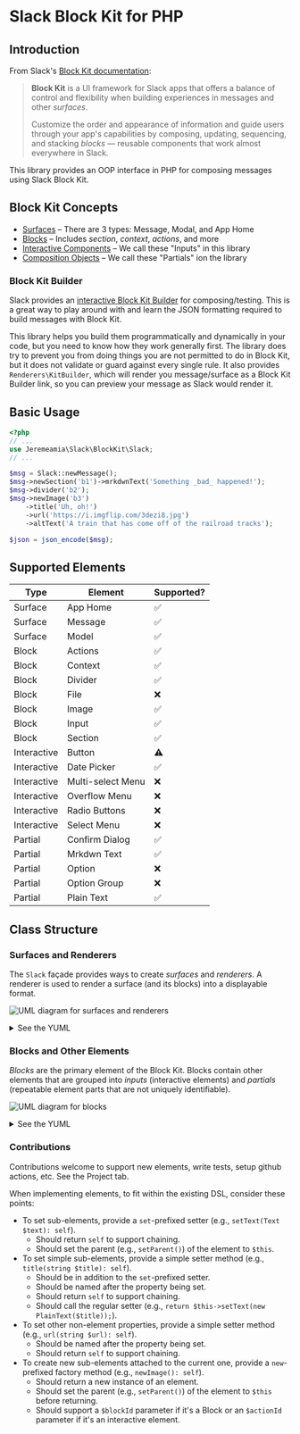 # Slack Block Kit for PHP

## Introduction

From Slack's [Block Kit documentation](https://api.slack.com/block-kit):

> **Block Kit** is a UI framework for Slack apps that offers a balance of control and flexibility when building
> experiences in messages and other _surfaces_.
> 
> Customize the order and appearance of information and guide users through your app's capabilities by composing,
> updating, sequencing, and stacking _blocks_ — reusable components that work almost everywhere in Slack.

This library provides an OOP interface in PHP for composing messages using Slack Block Kit.

## Block Kit Concepts

- [Surfaces](https://api.slack.com/surfaces) – There are 3 types: Message, Modal, and App Home
- [Blocks](https://api.slack.com/reference/block-kit/blocks) – Includes _section_, _context_, _actions_, and more
- [Interactive Components](https://api.slack.com/reference/block-kit/interactive-components) – We call these "Inputs" in this library
- [Composition Objects](https://api.slack.com/reference/block-kit/composition-objects) – We call these "Partials" ion the library

### Block Kit Builder

Slack provides an [interactive Block Kit Builder](https://api.slack.com/tools/block-kit-builder) for composing/testing.
This is a great way to play around with and learn the JSON formatting required to build messages with Block Kit.

This library helps you build them programmatically and dynamically in your code, but you need to know how they work 
generally first. The library does try to prevent you from doing things you are not permitted to do in Block Kit, but it
does not validate or guard against every single rule. It also provides `Renderers\KitBuilder`, which will render you
message/surface as a Block Kit Builder link, so you can preview your message as Slack would render it.  

## Basic Usage

```php
<?php
// ...
use Jeremeamia\Slack\BlockKit\Slack;
// ...

$msg = Slack::newMessage();
$msg->newSection('b1')->mrkdwnText('Something _bad_ happened!');
$msg->divider('b2');
$msg->newImage('b3')
    ->title('Uh, oh!')
    ->url('https://i.imgflip.com/3dezi8.jpg')
    ->altText('A train that has come off of the railroad tracks');

$json = json_encode($msg);
```

## Supported Elements

| **Type**    | **Element**       | **Supported?** |
|-------------|-------------------|----------------|
| Surface     | App Home          | ✅             |
| Surface     | Message           | ✅             |
| Surface     | Model             | ✅             |
| Block       | Actions           | ✅             |
| Block       | Context           | ✅             |
| Block       | Divider           | ✅             |
| Block       | File              | ❌             |
| Block       | Image             | ✅             |
| Block       | Input             | ✅             |
| Block       | Section           | ✅             |
| Interactive | Button            | ⚠️              |
| Interactive | Date Picker       | ✅             |
| Interactive | Multi-select Menu | ❌             |
| Interactive | Overflow Menu     | ❌             |
| Interactive | Radio Buttons     | ❌             |
| Interactive | Select Menu       | ❌             |
| Partial     | Confirm Dialog    | ✅             |
| Partial     | Mrkdwn Text       | ✅             |
| Partial     | Option            | ❌             |
| Partial     | Option Group      | ❌             |
| Partial     | Plain Text        | ✅             |

## Class Structure

### Surfaces and Renderers

The `Slack` façade provides ways to create _surfaces_ and _renderers_. A renderer is used to render a surface (and its
blocks) into a displayable format.

![UML diagram for surfaces and renderers](https://yuml.me/5d2be60a.png)

<details>
<summary>See the YUML</summary>
<pre>
[Slack]-creates>[Renderer]
[Slack]-creates>[Surface]
[Surface]^[Message]
[Surface]^[Modal]
[Surface]^[AppHome]
[Element]^[Surface]
[Element]^[Block]
[Renderer]^[Json]
[Renderer]^[KitBuilder]
[Renderer]^[Cli]
[Surface]<>->[Block]
</pre>
</details>

### Blocks and Other Elements

_Blocks_ are the primary element of the Block Kit. Blocks contain other elements that are grouped into _inputs_
(interactive elements) and _partials_ (repeatable element parts that are not uniquely identifiable).

![UML diagram for blocks](https://yuml.me/6bf6925a.png)

<details>
<summary>See the YUML</summary>
<pre>
[Element]^[Surface]
[Element]^[Block]
[Element]^[Input]
[Element]^[Partial]
[Surface]<>->[Block]
[Block]<>->[Input]
[Block]<>->[Partial]
[Input]-[note: examples:;Button;DatePicker{bg:cornsilk}]
[Partial]-[note: examples:;Text;Fields{bg:cornsilk}]
[Block]-[note: examples:;Section;Actions{bg:cornsilk}]
</pre>
</details>

### Contributions

Contributions welcome to support new elements, write tests, setup github actions, etc. See the Project tab.

When implementing elements, to fit within the existing DSL, consider these points:

- To set sub-elements, provide a `set`-prefixed setter (e.g., `setText(Text $text): self`).
    - Should return `self` to support chaining.
    - Should set the parent (e.g., `setParent()`) of the element to `$this`.
- To set simple sub-elements, provide a simple setter method (e.g., `title(string $title): self`).
    - Should be in addition to the `set`-prefixed setter.
    - Should be named after the property being set.
    - Should return `self` to support chaining.
    - Should call the regular setter (e.g., `return $this->setText(new PlainText($title));`).
- To set other non-element properties, provide a simple setter method (e.g., `url(string $url): self`).
    - Should be named after the property being set.
    - Should return `self` to support chaining.
- To create new sub-elements attached to the current one, provide a `new`-prefixed factory method (e.g., `newImage(): self`).
    - Should return a new instance of an element.
    - Should set the parent (e.g., `setParent()`) of the element to `$this` before returning.
    - Should support a `$blockId` parameter if it's a Block or an `$actionId` parameter if it's an interactive element.
